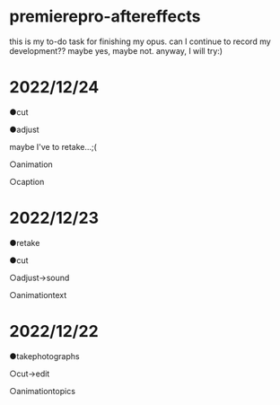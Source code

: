 # premierepro-aftereffects
this is my to-do task for finishing my opus. can I continue to record my development?? maybe yes, maybe not. anyway, I will try:)

# 2022/12/24
●cut 

●adjust

maybe I've to retake...;(

○animation

○caption 

# 2022/12/23
●retake

●cut

○adjust->sound

○animationtext

# 2022/12/22 
●takephotographs

○cut->edit 

○animationtopics
